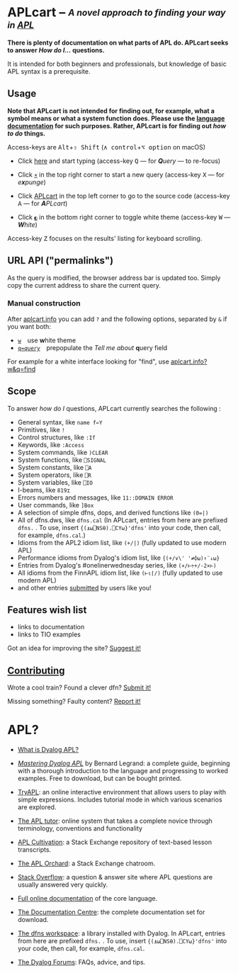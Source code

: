 # APLcart – <sub><sup>*A novel approach to finding your way in [APL](#apl)*</sup></sub>

**There is plenty of documentation on what parts of APL do. APLcart seeks to answer *How do I…* questions.**

It is intended for both beginners and professionals, but knowledge of basic APL syntax is a prerequisite.

## Usage

**Note that APLcart is not intended for finding out, for example, what a symbol means or what a system function does. Please use the <a href="https://help.dyalog.com/latest/" target="_blank">language documentation</a> for such purposes. Rather, APLcart is for finding out *how to do* things.**

Access-keys are <kbd>Alt</kbd>+<kbd>⇧ Shift</kbd> (<kbd>∧ control</kbd>+<kbd>⌥ option</kbd> on macOS)

- Click [here](https://abrudz.github.io/aplcart/) and start typing (access-key <kbd>Q</kbd> — for _**Q**uery_ — to re-focus)

- Click [`×`](https://abrudz.github.io/aplcart/) in the top right corner to start a new query (access-key <kbd>X</kbd> — for _e**x**punge_)

- Click [APLcart](abrudz/aplcart) in the top left corner to go to the source code (access-key <kbd>A</kbd> — for _**A**PLcart_)

- Click [`◐`](https://abrudz.github.io/aplcart?w) in the bottom right corner to toggle white theme (access-key <kbd>W</kbd> — _**W**hite_)

Access-key <kbd>Z</kbd> focuses on the results' listing for keyboard scrolling.

## URL API ("permalinks")

As the query is modified, the browser address bar is updated too. Simply copy the current address to share the current query.

### Manual construction

After [aplcart.info](https://aplcart.info/) you can add `?` and the following options, separated by `&` if you want both:

- [`w`](https://abrudz.github.io/aplcart?w) use **w**hite theme
- [<code>q=<i>query</i></code>](https://abrudz.github.io/aplcart?q=query) prepopulate the _Tell me about_ **q**uery field

For example for a white interface looking for "find", use [aplcart.info?w&q=find](https://aplcart.info?w&q=find)

## Scope

To answer *how do I* questions, APLcart currently searches the following :

- General syntax, like `name f←Y`
- Primitives, like `!`
- Control structures, like `:If`
- Keywords, like `:Access`
- System commands, like `)CLEAR`
- System functions, like `⎕SIGNAL`
- System constants, like `⎕A`
- System operators, like `⎕R`
- System variables, like `⎕IO`
- I-beams, like `819⌶`
- Errors numbers and messages, like `11::DOMAIN ERROR`
- User commands, like `]Box`
- A selection of simple dfns, dops, and derived functions like `(0=|)`
- All of dfns.dws, like `dfns.cal` (In APLcart, entries from here are prefixed `dfns.` . To use, insert `{(⍎⍵⎕NS⍬).⎕CY⍵}'dfns'` into your code, then call, for example, `dfns.cal`.)
- Idioms from the APL2 idiom list, like `(+/|)` (fully updated to use modern APL)
- Performance idioms from Dyalog's idiom list, like `{(+/∨\' '≠⌽⍵)↑¨↓⍵}`
- Entries from Dyalog's #onelinerwednesday series, like `(×/⊢÷+/-2×⊢)` 
- All idioms from the FinnAPL idiom list, like `(⊢⍳⌈/)` (fully updated to use modern APL)
- and other entries [submitted](https://github.com/abrudz/aplcart/issues/new?assignees=abrudz&labels=addition&template=content-request.md&title=) by users like you!

## Features wish list
- links to documentation
- links to TIO examples

Got an idea for improving the site? [Suggest it!](https://github.com/abrudz/aplcart/issues/new?assignees=abrudz&labels=enhancement&template=feature_request.md&title=)

## [Contributing](CONTRIBUTING.md)

Wrote a cool train? Found a clever dfn? [Submit it!](https://github.com/abrudz/aplcart/issues/new?assignees=abrudz&labels=addition&template=content-request.md&title=)

Missing something? Faulty content? [Report it!](https://github.com/abrudz/aplcart/issues/new?assignees=abrudz&labels=bug&template=bug_report.md&title=)

# APL?

- <a href="https://www.dyalog.com/what-is-dyalog.htm" target="_blank">What is Dyalog APL?</a>

- <a href="https://www.dyalog.com/mastering-dyalog-apl.htm" target="_blank"><em>Mastering Dyalog APL</em></a> by Bernard Legrand: a complete guide, beginning with a thorough introduction to the language and progressing to worked examples. Free to download, but can be bought printed.
- <a href="https://tryapl.org/" target="_blank">TryAPL</a>: an online interactive environment that allows users to play with simple expressions. Includes tutorial mode in which various scenarios are explored.
- <a href="http://tutorial.dyalog.com/" target="_blank">The APL tutor</a>: online system that takes a complete novice through terminology, conventions and functionality
- <a href="https://chat.stackexchange.com/rooms/info/52405/the-apl-orchard?tab=conversations" target="_blank">APL Cultivation</a>: a Stack Exchange repository of text-based lesson transcripts.
- <a href="https://chat.stackexchange.com/rooms/52405/the-apl-orchard" target="_blank">The APL Orchard</a>: a Stack Exchange chatroom.
- <a href="https://stackoverflow.com/questions/ask?tags=apl+dyalog&title=How+do+I%E2%80%A6" target="_blank">Stack Overflow</a>: a question & answer site where APL questions are usually answered very quickly.
- <a href="https://help.dyalog.com/latest/" target="_blank">Full online documentation</a> of the core language.
- <a href="https://docs.dyalog.com/" target="_blank">The Documentation Centre</a>: the complete documentation set for download.
- <a href="https://dfns.dyalog.com/n_contents.htm" target="_blank">The dfns workspace</a>: a library installed with Dyalog. In APLcart, entries from here are prefixed `dfns.` . To use, insert `{(⍎⍵⎕NS⍬).⎕CY⍵}'dfns'` into your code, then call, for example, `dfns.cal`.
- <a href="https://forums.dyalog.com" target="_blank">The Dyalog Forums</a>: FAQs, advice, and tips.
